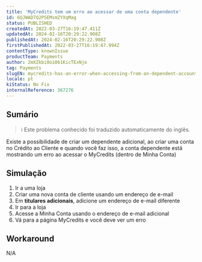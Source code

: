 ```yaml
---
title: 'MyCredits tem um erro ao acessar de uma conta dependente'
id: 6QJWAD7Q2PSEMsmZYXqMag
status: PUBLISHED
createdAt: 2022-03-27T16:19:47.411Z
updatedAt: 2024-02-16T20:29:22.908Z
publishedAt: 2024-02-16T20:29:22.908Z
firstPublishedAt: 2022-03-27T16:19:47.994Z
contentType: knownIssue
productTeam: Payments
author: 2mXZkbi0oi061KicTExNjo
tag: Payments
slugEN: mycredits-has-an-error-when-accessing-from-an-dependent-account
locale: pt
kiStatus: No Fix
internalReference: 367276
---
```


## Sumário

>ℹ️ Este problema conhecido foi traduzido automaticamente do inglês.


Existe a possibilidade de criar um dependente adicional, ao criar uma conta no Crédito ao Cliente e quando você faz isso, a conta dependente está mostrando um erro ao acessar o MyCredits (dentro de Minha Conta)



## Simulação


1. Ir a uma loja
2. Criar uma nova conta de cliente usando um endereço de e-mail
3. Em **titulares adicionais**, adicione um endereço de e-mail diferente
4. Ir para a loja
5. Acesse a Minha Conta usando o endereço de e-mail adicional
6. Vá para a página MyCredits e você deve ver um erro



## Workaround


N/A

